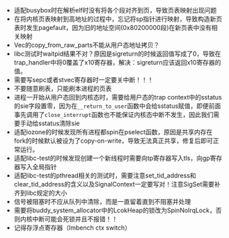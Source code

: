 - 适配busybox时在解析elf时没有将各个段对齐到页，导致页表映射出现问题
- 在将内核页表映射到高地址的过程中，忘记将sp指针进行映射，导致构造新页表时发生pagefault，因为旧的地址空间(0x80200000段)在新页表中没有相关映射
- Vec的copy_from_raw_parts不能从用户态地址拷贝？
- libc测试时waitpid结果不对？原因是sigreturn的时候返回值写成了0，导致在trap_handler中将0覆盖了x10寄存器，解决：sigreturn应该返回x10寄存器的值。
- 需要写sepc或者stvec寄存器时一定要关中断！！！
- 不要随意刷表，只能刷本进程的页表
- 进程一开始从用户态回到内核态时，需要给用户态的trap context中的sstatus的sie字段置零，因为在`__return_to_user`函数中会给sstatus赋值，即便前面事先调用了`close_interrupt`函数也不能保证内核态中断不发生，因此我们需要手动给sstatus清除sie
- 适配iozone的时候发现所有进程都spin在pselect函数，原因是共享内存在fork的时候默认被设为了copy-on-write，导致无法真正共享，修复后即可正常运行。
- 适配libc-test的时候发现创建一个新线程时需要向tp寄存器写入tls，向gp寄存器写入全局指针
- 适配libc-test的pthread相关的测试时，需要注意set_tid_address和clear_tid_address的含义以及SignalContext一定要写对！注意SigSet需要补齐到libc规定的大小
- 信号被阻塞时不应从队列中清除，而是一直留着直到不阻塞并处理
- 需要将buddy_system_allocator中的LcokHeap的锁改为SpinNoIrqLock，否则内核中断可能会死锁并且不报错！！
- 记得存浮点寄存器（lmbench ctx switch）